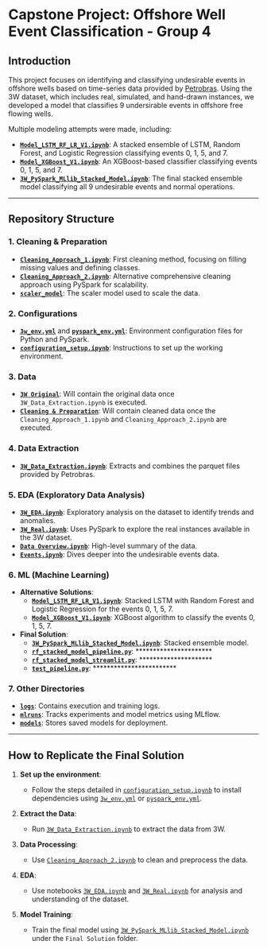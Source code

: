 # Capstone Project: Offshore Well Event Classification - Group 4

## Introduction

This project focuses on identifying and classifying undesirable events in offshore wells based on time-series data provided by [Petrobras](https://github.com/petrobras/3W). Using the 3W dataset, which includes real, simulated, and hand-drawn instances, we developed a model that classifies 9 undersirable events in offshore free flowing wells. 

Multiple modeling attempts were made, including:

- **[`Model_LSTM_RF_LR_V1.ipynb`](./ML/Alternative%20Solutions/Model_LSTM_RF_LR_V1.ipynb)**: A stacked ensemble of LSTM, Random Forest, and Logistic Regression classifying events 0, 1, 5, and 7.
- **[`Model_XGBoost_V1.ipynb`](./ML/Alternative%20Solutions/Model_XGBoost_V1.ipynb)**: An XGBoost-based classifier classifying events 0, 1, 5, and 7.
- **[`3W_PySpark_MLlib_Stacked_Model.ipynb`](./ML/Final%20Solution/3W_PySpark_MLlib_Stacked_Model.ipynb)**: The final stacked ensemble model classifying all 9 undesirable events and normal operations.

---

## Repository Structure

### 1. **Cleaning & Preparation**
- **[`Cleaning_Approach_1.ipynb`](./Cleaning%20&%20Preparation/Cleaning_Approach_1.ipynb)**: First cleaning method, focusing on filling missing values and defining classes.
- **[`Cleaning_Approach_2.ipynb`](./Cleaning%20&%20Preparation/Cleaning_Approach_2.ipynb)**: Alternative comprehensive cleaning approach using PySpark for scalability.
- **[`scaler_model`](./Cleaning%20&%20Preparation/scaler_model)**: The scaler model used to scale the data.

### 2. **Configurations**
- **[`3w_env.yml`](./Configurations/3w_env.yml)** and **[`pyspark_env.yml`](./Configurations/pyspark_env.yml)**: Environment configuration files for Python and PySpark.
- **[`configuration_setup.ipynb`](./Configurations/configuration_setup.ipynb)**: Instructions to set up the working environment.

### 3. **Data**
- **[`3W Original`](./Data/3W%20Original)**: Will contain the original data once `3W_Data_Extraction.ipynb` is executed.
- **[`Cleaning & Preparation`](./Data/Cleaning%20&%20Preparation)**: Will contain cleaned data once the `Cleaning_Approach_1.ipynb` and `Cleaning_Approach_2.ipynb` are executed.

### 4. **Data Extraction**
- **[`3W_Data_Extraction.ipynb`](./Data%20Extraction/3W_Data_Extraction.ipynb)**: Extracts and combines the parquet files provided by Petrobras.

### 5. **EDA (Exploratory Data Analysis)**
- **[`3W_EDA.ipynb`](./EDA/3W_EDA.ipynb)**: Exploratory analysis on the dataset to identify trends and anomalies.
- **[`3W_Real.ipynb`](./EDA/3W_Real.ipynb)**: Uses PySpark to explore the real instances available in the 3W dataset.
- **[`Data Overview.ipynb`](./EDA/Data%20Overview.ipynb)**: High-level summary of the data.
- **[`Events.ipynb`](./EDA/Events.ipynb)**: Dives deeper into the undesirable events data.

### 6. **ML (Machine Learning)**
- **Alternative Solutions**:
  - **[`Model_LSTM_RF_LR_V1.ipynb`](./ML/Alternative%20Solutions/Model_LSTM_RF_LR_V1.ipynb)**: Stacked LSTM with Random Forest and Logistic Regression for the events 0, 1, 5, 7.
  - **[`Model_XGBoost_V1.ipynb`](./ML/Alternative%20Solutions/Model_XGBoost_V1.ipynb)**: XGBoost algorithm to classify the events 0, 1, 5, 7.
- **Final Solution**:
  - **[`3W_PySpark_MLlib_Stacked_Model.ipynb`](./ML/Final%20Solution/3W_PySpark_MLlib_Stacked_Model.ipynb)**: Stacked ensemble model.
  - **[`rf_stacked_model_pipeline.py`](./ML/Final%20Solution/rf_stacked_model_pipeline.py)**: **********************
  - **[`rf_stacked_model_streamlit.py`](./ML/Final%20Solution/rf_stacked_model_streamlit.py)**: *********************
  - **[`test_pipeline.py`](./ML/Final%20Solution/test_pipeline.py)**: ************************

### 7. **Other Directories**
- **[`logs`](./Ml/logs)**: Contains execution and training logs.
- **[`mlruns`](./ML/mlruns)**: Tracks experiments and model metrics using MLflow.
- **[`models`](./ML/models)**: Stores saved models for deployment.

---

## How to Replicate the Final Solution

1. **Set up the environment**:
   - Follow the steps detailed in [`configuration_setup.ipynb`](./Configurations/configuration_setup.ipynb) to install dependencies using [`3w_env.yml`](./Configurations/3w_env.yml) or [`pyspark_env.yml`](./Configurations/pyspark_env.yml).

2. **Extract the Data**:
   - Run [`3W_Data_Extraction.ipynb`](./Data%20Extraction/3W_Data_Extraction.ipynb) to extract the data from 3W.

3. **Data Processing**:
   - Use [`Cleaning_Approach_2.ipynb`](./Cleaning%20&%20Preparation/Cleaning_Approach_2.ipynb) to clean and preprocess the data.

4. **EDA**:
   - Use notebooks [`3W_EDA.ipynb`](./EDA/3W_EDA.ipynb) and [`3W_Real.ipynb`](./EDA/3W_Real.ipynb) for analysis and understanding of the dataset.

5. **Model Training**:
   - Train the final model using [`3W_PySpark_MLlib_Stacked_Model.ipynb`](./ML/Final%20Solution/3W_PySpark_MLlib_Stacked_Model.ipynb) under the `Final Solution` folder.


